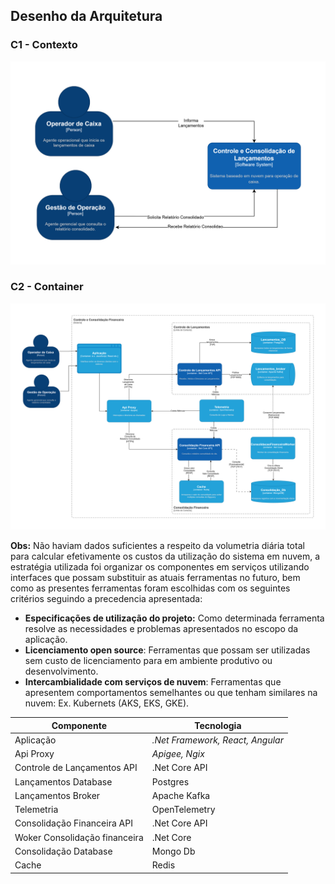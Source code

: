 ## Desenho da Arquitetura
### C1 - Contexto
![Contexto](./diagramasC4/c1.svg)

### C2 - Container
![Container](./diagramasC4/c2.svg)

**Obs:** Não haviam dados suficientes a respeito da volumetria diária total para calcular efetivamente os custos da utilização do sistema em nuvem, a estratégia utilizada foi organizar os componentes em serviços utilizando interfaces que possam substituir as atuais ferramentas no futuro, bem como as presentes ferramentas foram escolhidas com os seguintes critérios seguindo a precedencia apresentada: 
- **Especificações de utilização do projeto:** Como determinada ferramenta resolve as necessidades e problemas apresentados no escopo da aplicação.
 -  **Licenciamento open source**: Ferramentas que possam ser utilizadas sem custo de licenciamento para em ambiente produtivo ou desenvolvimento.
 - **Intercambialidade com serviços de nuvem**: Ferramentas que apresentem comportamentos semelhantes ou que tenham similares na nuvem: Ex. Kubernets (AKS, EKS, GKE).


|Componente| Tecnologia |
|--|--|
|Aplicação| *.Net Framework, React, Angular* |
|Api Proxy| *Apigee, Ngix* |
| Controle de Lançamentos API | .Net Core API |
| Lançamentos Database | Postgres |
| Lançamentos Broker | Apache Kafka|
| Telemetria | OpenTelemetry |
| Consolidação Financeira API | .Net Core API|
| Woker Consolidação financeira  | .Net Core|
| Consolidação Database | Mongo Db|
| Cache | Redis|